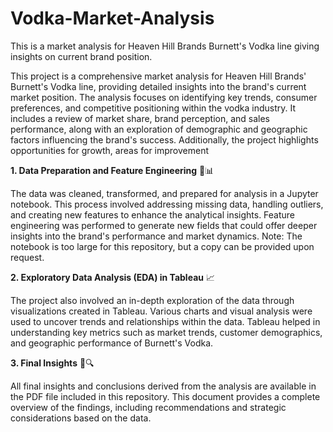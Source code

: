 # Vodka-Market-Analysis
This is a market analysis for Heaven Hill Brands Burnett's Vodka line giving insights on current brand position.

This project is a comprehensive market analysis for Heaven Hill Brands' Burnett's Vodka line, providing detailed insights into the brand's current market position. The analysis focuses on identifying key trends, consumer preferences, and competitive positioning within the vodka industry. It includes a review of market share, brand perception, and sales performance, along with an exploration of demographic and geographic factors influencing the brand's success. Additionally, the project highlights opportunities for growth, areas for improvement


**1. Data Preparation and Feature Engineering** 🧹📊

The data was cleaned, transformed, and prepared for analysis in a Jupyter notebook. This process involved addressing missing data, handling outliers, and creating new features to enhance the analytical insights.
Feature engineering was performed to generate new fields that could offer deeper insights into the brand's performance and market dynamics.
Note: The notebook is too large for this repository, but a copy can be provided upon request.


**2. Exploratory Data Analysis (EDA) in Tableau** 📈

The project also involved an in-depth exploration of the data through visualizations created in Tableau. Various charts and visual analysis were used to uncover trends and relationships within the data.
Tableau helped in understanding key metrics such as market trends, customer demographics, and geographic performance of Burnett's Vodka.


**3. Final Insights** 📝🔍

All final insights and conclusions derived from the analysis are available in the PDF file included in this repository. This document provides a complete overview of the findings, including recommendations and strategic considerations based on the data.
